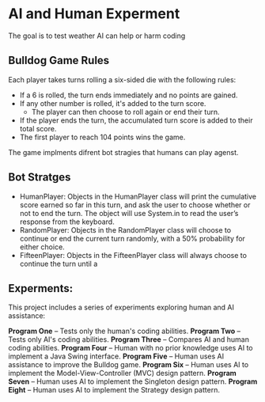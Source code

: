 # AI and Human Experment 

The goal is to test weather AI can help or harm coding



## Bulldog Game Rules

Each player takes turns rolling a six-sided die with the following rules:

- If a 6 is rolled, the turn ends immediately and no points are gained.
- If any other number is rolled, it's added to the turn score.
  - The player can then choose to roll again or end their turn.
- If the player ends the turn, the accumulated turn score is added to their total score.
- The first player to reach 104 points wins the game.

The game implments difrent bot stragies that humans can play agenst.


## Bot Stratges
- HumanPlayer: 
Objects in the HumanPlayer class will print the cumulative score earned so far in this
turn, and ask the user to choose whether or not to end the turn. The object will use
System.in to read the user’s response from the keyboard.
- RandomPlayer: 
Objects in the RandomPlayer class will choose to continue or end the current turn
randomly, with a 50% probability for either choice.
- FifteenPlayer:
Objects in the FifteenPlayer class will always choose to continue the turn until a

## Experments:
This project includes a series of experiments exploring human and AI assistance:

**Program One** – Tests only the human's coding abilities.
**Program Two** – Tests only AI's coding abilities.
**Program Three** – Compares AI and human coding abilities.
**Program Four** – Human with no prior knowledge uses AI to implement a Java Swing interface.
**Program Five** – Human uses AI assistance to improve the Bulldog game.
**Program Six** – Human uses AI to implement the Model-View-Controller (MVC) design pattern.
**Program Seven** – Human uses AI to implement the Singleton design pattern.
**Program Eight** – Human uses AI to implement the Strategy design pattern.
